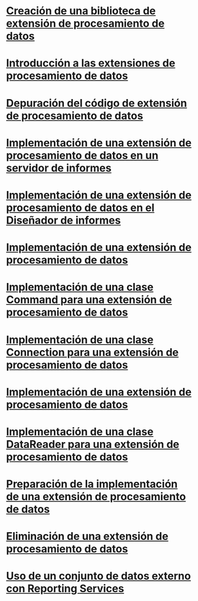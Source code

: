 # [Creación de una biblioteca de extensión de procesamiento de datos](creating-a-data-processing-extension-library.md)
# [Introducción a las extensiones de procesamiento de datos](data-processing-extensions-overview.md)
# [Depuración del código de extensión de procesamiento de datos](debugging-data-processing-extension-code.md)
# [Implementación de una extensión de procesamiento de datos en un servidor de informes](deploying-a-data-processing-extension-to-a-report-server.md)
# [Implementación de una extensión de procesamiento de datos en el Diseñador de informes](deploying-a-data-processing-extension-to-report-designer.md)
# [Implementación de una extensión de procesamiento de datos](deploying-a-data-processing-extension.md)
# [Implementación de una clase Command para una extensión de procesamiento de datos](implementing-a-command-class-for-a-data-processing-extension.md)
# [Implementación de una clase Connection para una extensión de procesamiento de datos](implementing-a-connection-class-for-a-data-processing-extension.md)
# [Implementación de una extensión de procesamiento de datos](implementing-a-data-processing-extension.md)
# [Implementación de una clase DataReader para una extensión de procesamiento de datos](implementing-a-datareader-class-for-a-data-processing-extension.md)
# [Preparación de la implementación de una extensión de procesamiento de datos](preparing-to-implement-a-data-processing-extension.md)
# [Eliminación de una extensión de procesamiento de datos](removing-a-data-processing-extension.md)
# [Uso de un conjunto de datos externo con Reporting Services](using-an-external-dataset-with-reporting-services.md)
